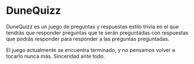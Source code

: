 # DuneQuizz
DuneQuizz es un juego de preguntas y respuestas estilo trivia en el que tendrás que responder preguntas que te serán preguntadas con
respuestas que podrás responder para responder a las preguntas preguntadas.

El juego actualmente se encuentra terminado, y no pensamos volver a tocarlo nunca más. Sinceridad ante todo.
